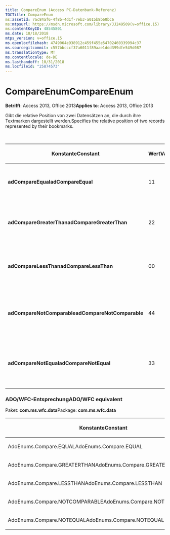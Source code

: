```yaml
---
title: CompareEnum (Access PC-Datenbank-Referenz)
TOCTitle: CompareEnum
ms:assetid: 7ac84af6-4f8b-4d1f-7eb3-a015b8b60bc6
ms:mtpsurl: https://msdn.microsoft.com/library/JJ249509(v=office.15)
ms:contentKeyID: 48545801
ms.date: 10/18/2018
mtps_version: v=office.15
ms.openlocfilehash: 4749064e938912c459f455e54702460339994c37
ms.sourcegitcommit: c557bbcccf37a6011f89aae1ddd399dfe549d087
ms.translationtype: MT
ms.contentlocale: de-DE
ms.lasthandoff: 10/31/2018
ms.locfileid: "25874573"
---
```

# <a name="compareenum"></a><span data-ttu-id="3d014-102">CompareEnum</span><span class="sxs-lookup"><span data-stu-id="3d014-102">CompareEnum</span></span>

<span data-ttu-id="3d014-103">**Betrifft**: Access 2013, Office 2013</span><span class="sxs-lookup"><span data-stu-id="3d014-103">**Applies to**: Access 2013, Office 2013</span></span>

<span data-ttu-id="3d014-104">Gibt die relative Position von zwei Datensätzen an, die durch ihre Textmarken dargestellt werden.</span><span class="sxs-lookup"><span data-stu-id="3d014-104">Specifies the relative position of two records represented by their bookmarks.</span></span>

<br/>

<table>
<colgroup>
<col style="width: 33%" />
<col style="width: 33%" />
<col style="width: 33%" />
</colgroup>
<thead>
<tr class="header">
<th><p><span data-ttu-id="3d014-105">Konstante</span><span class="sxs-lookup"><span data-stu-id="3d014-105">Constant</span></span></p></th>
<th><p><span data-ttu-id="3d014-106">Wert</span><span class="sxs-lookup"><span data-stu-id="3d014-106">Value</span></span></p></th>
<th><p><span data-ttu-id="3d014-107">Beschreibung</span><span class="sxs-lookup"><span data-stu-id="3d014-107">Description</span></span></p></th>
</tr>
</thead>
<tbody>
<tr class="odd">
<td><p><span data-ttu-id="3d014-108"><strong>adCompareEqual</strong></span><span class="sxs-lookup"><span data-stu-id="3d014-108"><strong>adCompareEqual</strong></span></span></p></td>
<td><p><span data-ttu-id="3d014-109">1</span><span class="sxs-lookup"><span data-stu-id="3d014-109">1</span></span></p></td>
<td><p><span data-ttu-id="3d014-110">Gibt an, dass die Textmarken gleich sind.</span><span class="sxs-lookup"><span data-stu-id="3d014-110">Indicates that the bookmarks are equal.</span></span></p></td>
</tr>
<tr class="even">
<td><p><span data-ttu-id="3d014-111"><strong>adCompareGreaterThan</strong></span><span class="sxs-lookup"><span data-stu-id="3d014-111"><strong>adCompareGreaterThan</strong></span></span></p></td>
<td><p><span data-ttu-id="3d014-112">2</span><span class="sxs-lookup"><span data-stu-id="3d014-112">2</span></span></p></td>
<td><p><span data-ttu-id="3d014-113">Gibt an, dass sich die erste Textmarke hinter der zweiten befindet.</span><span class="sxs-lookup"><span data-stu-id="3d014-113">Indicates that the first bookmark is after the second.</span></span></p></td>
</tr>
<tr class="odd">
<td><p><span data-ttu-id="3d014-114"><strong>adCompareLessThan</strong></span><span class="sxs-lookup"><span data-stu-id="3d014-114"><strong>adCompareLessThan</strong></span></span></p></td>
<td><p><span data-ttu-id="3d014-115">0</span><span class="sxs-lookup"><span data-stu-id="3d014-115">0</span></span></p></td>
<td><p><span data-ttu-id="3d014-116">Gibt an, dass sich die erste Textmarke vor der zweiten befindet.</span><span class="sxs-lookup"><span data-stu-id="3d014-116">Indicates that the first bookmark is before the second.</span></span></p></td>
</tr>
<tr class="even">
<td><p><span data-ttu-id="3d014-117"><strong>adCompareNotComparable</strong></span><span class="sxs-lookup"><span data-stu-id="3d014-117"><strong>adCompareNotComparable</strong></span></span></p></td>
<td><p><span data-ttu-id="3d014-118">4</span><span class="sxs-lookup"><span data-stu-id="3d014-118">4</span></span></p></td>
<td><p><span data-ttu-id="3d014-119">Gibt an, dass die Textmarken nicht verglichen werden können.</span><span class="sxs-lookup"><span data-stu-id="3d014-119">Indicates that the bookmarks cannot be compared.</span></span></p></td>
</tr>
<tr class="odd">
<td><p><span data-ttu-id="3d014-120"><strong>adCompareNotEqual</strong></span><span class="sxs-lookup"><span data-stu-id="3d014-120"><strong>adCompareNotEqual</strong></span></span></p></td>
<td><p><span data-ttu-id="3d014-121">3</span><span class="sxs-lookup"><span data-stu-id="3d014-121">3</span></span></p></td>
<td><p><span data-ttu-id="3d014-122">Gibt an, dass die Textmarken nicht gleich und nicht sortiert sind.</span><span class="sxs-lookup"><span data-stu-id="3d014-122">Indicates that the bookmarks are not equal and not ordered.</span></span></p></td>
</tr>
</tbody>
</table>


### <a name="adowfc-equivalent"></a><span data-ttu-id="3d014-123">ADO/WFC-Entsprechung</span><span class="sxs-lookup"><span data-stu-id="3d014-123">ADO/WFC equivalent</span></span>

<span data-ttu-id="3d014-124">Paket: **com.ms.wfc.data**</span><span class="sxs-lookup"><span data-stu-id="3d014-124">Package: **com.ms.wfc.data**</span></span>

<table>
<colgroup>
<col style="width: 100%" />
</colgroup>
<thead>
<tr class="header">
<th><p><span data-ttu-id="3d014-125">Konstante</span><span class="sxs-lookup"><span data-stu-id="3d014-125">Constant</span></span></p></th>
</tr>
</thead>
<tbody>
<tr class="odd">
<td><p><span data-ttu-id="3d014-126">AdoEnums.Compare.EQUAL</span><span class="sxs-lookup"><span data-stu-id="3d014-126">AdoEnums.Compare.EQUAL</span></span></p></td>
</tr>
<tr class="even">
<td><p><span data-ttu-id="3d014-127">AdoEnums.Compare.GREATERTHAN</span><span class="sxs-lookup"><span data-stu-id="3d014-127">AdoEnums.Compare.GREATERTHAN</span></span></p></td>
</tr>
<tr class="odd">
<td><p><span data-ttu-id="3d014-128">AdoEnums.Compare.LESSTHAN</span><span class="sxs-lookup"><span data-stu-id="3d014-128">AdoEnums.Compare.LESSTHAN</span></span></p></td>
</tr>
<tr class="even">
<td><p><span data-ttu-id="3d014-129">AdoEnums.Compare.NOTCOMPARABLE</span><span class="sxs-lookup"><span data-stu-id="3d014-129">AdoEnums.Compare.NOTCOMPARABLE</span></span></p></td>
</tr>
<tr class="odd">
<td><p><span data-ttu-id="3d014-130">AdoEnums.Compare.NOTEQUAL</span><span class="sxs-lookup"><span data-stu-id="3d014-130">AdoEnums.Compare.NOTEQUAL</span></span></p></td>
</tr>
</tbody>
</table>

